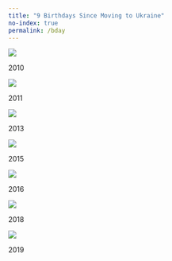 ```yaml
---
title: "9 Birthdays Since Moving to Ukraine"
no-index: true
permalink: /bday
--- 
```


![](https://cvws.icloud-content.com/S/AVFr9xQaJXUnSLJmF_stcPMfa-IN/2010.jpg?o=AmtPKOgH8ViSgZjt5Tsk__Gq_pm1EqngqbGkcKIoZVj0&v=1&z=https%3A%2F%2Fp46-content.icloud.com%3A443&x=1&a=CAogipmdK-Gc4407SEc4djGlRgitdQoXxlT2F_vZexZuGq8SFxDo4N-U8i0Y6PfymfItIgEAUgQfa-IN&e=1576844180&r=23a87deb-f4f1-4ddb-8212-77e9c73df6bb-13&s=x5v5dHkC7qhi-WmoavgRjw1Bxm0)
<p class="caption">2010</p>

![](https://cvws.icloud-content.com/S/AVw30s2XnbCEsoFrqzSi4jxnroSN/2011.jpg?o=AmSsnYTUtvMUW3rJ8q0WEgoF_1Ty_ZOg2U1wROTrNCfX&v=1&z=https%3A%2F%2Fp46-content.icloud.com%3A443&x=1&a=CAog2aGG-4LJr1IP_r94DHI-25wVXY0ZYvCrG2vjiDR7GyoSFxDn4N-U8i0Y5_fymfItIgEAUgRnroSN&e=1576844180&r=23a87deb-f4f1-4ddb-8212-77e9c73df6bb-4&s=tSLvfOcEKTfEcTVaWdnYF4QnhnI)
<p class="caption">2011</p>

![](https://cvws.icloud-content.com/S/AdMIOR2IPAeRrBl3uz0gwYgxPLOw/2013.jpg?o=Ak59j09OEvyom1HkWMpvjNiBDgW-2p5u1QRYJKdOVWOt&v=1&z=https%3A%2F%2Fp46-content.icloud.com%3A443&x=1&a=CAogiL7r0KPEL-mG8ZR54V710lgPpVDomujG8B16bbuLBCYSFxDn4N-U8i0Y5_fymfItIgEAUgQxPLOw&e=1576844180&r=23a87deb-f4f1-4ddb-8212-77e9c73df6bb-6&s=WZokjbWYm-tABLRZg9ANeJfXX9k)
<p class="caption">2013</p>

![](https://cvws.icloud-content.com/S/AW3BTMzrS6SL7BvBJS8sbwL6h8il/2015.jpg?o=An8Y8AwBwgzBJUWdm0yQ9Pexn5xK3gls0fcAJlXmP8Ep&v=1&z=https%3A%2F%2Fp46-content.icloud.com%3A443&x=1&a=CAogduiC2nhwWfV3YfLYNHLujtfKTNtCrMohzqRmrNQhxsYSFxDo4N-U8i0Y6PfymfItIgEAUgT6h8il&e=1576844180&r=23a87deb-f4f1-4ddb-8212-77e9c73df6bb-14&s=nsLG0SDVKD9CpCpPSI8aXBms54g)
<p class="caption">2015</p>

![](https://cvws.icloud-content.com/S/AWLaT-nHqTvC_nXXvpBI_4lN-zET/2016.jpg?o=AspFHk-ddlvC4r7Od0E1Vx0berzs6iza_3oAoqvXR5OD&v=1&z=https%3A%2F%2Fp46-content.icloud.com%3A443&x=1&a=CAog7wwyKPXFJ2hMk03hfcYsXw_sCfLzNxVbPLDR2i3tBtwSFxDn4N-U8i0Y5_fymfItIgEAUgRN-zET&e=1576844180&r=23a87deb-f4f1-4ddb-8212-77e9c73df6bb-9&s=27MFTzagz9RzkolExbEOYl1R90Y)
<p class="caption">2016</p>

![](https://cvws.icloud-content.com/S/AegIPi_znh3w4UwCgEa20rSZPduI/2018.jpg?o=AnLGZ_13SvaHADgHmKav8m5OGlUkw-QC16dpBjc7VyAr&v=1&z=https%3A%2F%2Fp46-content.icloud.com%3A443&x=1&a=CAogCGEfTqICOtrmZhsi_UcZcItW-vD2Mv7aNi8qpHrJWzsSFxDn4N-U8i0Y5_fymfItIgEAUgSZPduI&e=1576844180&r=23a87deb-f4f1-4ddb-8212-77e9c73df6bb-2&s=oqFVINQMPEmQVNK5LWi4wL9WZwM)
<p class="caption">2018</p>

![](https://cvws.icloud-content.com/S/AU6Otn4obKuR8LTU44fET0htHqVL/2019.jpg?o=ArC0uD2c9t46K-aV4254ebBanNeVz9kCvkBlgpGUKeIl&v=1&z=https%3A%2F%2Fp46-content.icloud.com%3A443&x=1&a=CAogEoRxVOfbDJ5eo6r8HeTaI9Hx4Qhi7hhmAjpgusGQd8YSFxDo4N-U8i0Y6PfymfItIgEAUgRtHqVL&e=1576844180&r=23a87deb-f4f1-4ddb-8212-77e9c73df6bb-11&s=3fIOBBi1gt9kDGAHKU-YDKv9k4w)
<p class="caption">2019</p>